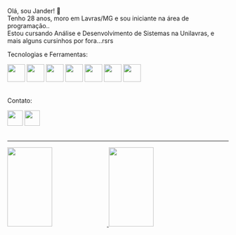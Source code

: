 Olá, sou Jander! 👋<br>
 Tenho 28 anos, moro em Lavras/MG e sou iniciante na área de programação..<br>
 Estou cursando Análise e Desenvolvimento de Sistemas na Unilavras, e mais alguns cursinhos por fora...rsrs
 
 Tecnologias e Ferramentas:
<div>
	<img src="https://cdn.jsdelivr.net/gh/devicons/devicon/icons/react/react-original-wordmark.svg" width="40" height="40"/> <img src="https://cdn.jsdelivr.net/gh/devicons/devicon/icons/javascript/javascript-original.svg" width="40" height="40"/>
	<img src="https://cdn.jsdelivr.net/gh/devicons/devicon/icons/html5/html5-original.svg" width="40" height="40"/>        
	<img src="https://cdn.jsdelivr.net/gh/devicons/devicon/icons/css3/css3-original.svg" width="40" height="40"/>
	<img src="https://cdn.jsdelivr.net/gh/devicons/devicon/icons/git/git-original.svg" width="40" height="40"/>
	<img src="https://cdn.jsdelivr.net/gh/devicons/devicon/icons/github/github-original.svg" color="#fff" width="40" height="40"/>
	<img src="https://cdn.jsdelivr.net/gh/devicons/devicon/icons/gitlab/gitlab-original.svg" width="40" height="40"/>
</div> <br>

Contato:
<br>
<div>
	<a href="https://www.linkedin.com/in/jander-alves-07710b221/" target="_blank"><img src="https://cdn.jsdelivr.net/gh/devicons/devicon/icons/linkedin/linkedin-original.svg" width="35" height="35" target="_blank"></a>
	<a href="https://www.instagram.com/jandergustavo/" target="_blank"><img src="https://cdn-icons-png.flaticon.com/512/1384/1384063.png" width="35" height="35" target="_blank"></a>
</div> <br><hr>

<div>
	<a href="https://github.com/Jander94">
	<img height="180em" width="45%" src="https://github-readme-stats.vercel.app/api/top-langs/?username=Jander94&layout=compact&langs_count=7&theme=dracula"/>
	<img height="180em" width="45%" src="https://github-readme-stats.vercel.app/api?username=Jander94&show_icons=true&theme=dracula&include_all_commits=true&count_private=true"/>
</div>
